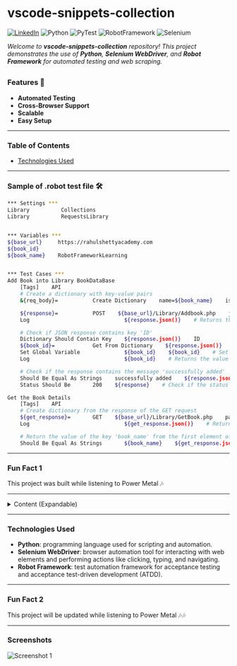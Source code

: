 # vscode-snippets-collection

[![LinkedIn](https://img.shields.io/badge/LinkedIn-PatrykSkarżyński-blue?style=flat&logo=linkedin)](https://www.linkedin.com/in/patryk-skarżyński-b20690173/)
![Python](https://img.shields.io/badge/Python-3.8%2B-green)
![PyTest](https://img.shields.io/badge/PyTest-3.8%2B-yellow)
![RobotFramework](https://img.shields.io/badge/RobotFramework-5.0%2B-orange)
![Selenium](https://img.shields.io/badge/Selenium-4.0%2B-red)

*Welcome to **vscode-snippets-collection** repository! This project demonstrates the use of **Python**, **Selenium WebDriver**, and **Robot Framework** for automated testing and web scraping.*

##

### Features 🚀
- **Automated Testing**
- **Cross-Browser Support**
- **Scalable**
- **Easy Setup**

---

### Table of Contents

- [Technologies Used](#technologies-used)

---

### Sample of .robot test file 🛠️
```bash
*** Settings ***
Library          Collections
Library          RequestsLibrary


*** Variables ***
${base_url}     https://rahulshettyacademy.com
${book_id}
${book_name}    RobotFrameworkLearning


*** Test Cases ***
Add Book into Library BookDataBase
    [Tags]    API
    # Create a dictionary with key-value pairs
    &{req_body}=           Create Dictionary    name=${book_name}    isbn=9874    aisle=332145    author=Patryk Skarzynski

    ${response}=           POST    ${base_url}/Library/Addbook.php    json=${req_body}    expected_status=200    # Create dictionary from the response of the POST request
    Log                              ${response.json()}    # Returns the response in JSON format

    # Check if JSON response contains key 'ID'
    Dictionary Should Contain Key    ${response.json()}    ID
    ${book_id}=            Get From Dictionary    ${response.json()}    ID
    Set Global Variable              ${book_id}    ${book_id}    # Set the value of the key 'ID' as a global variable
    Log                              ${book_id}    # Returns the value of the key 'ID'

    # Check if the response contains the message 'successfully added'
    Should Be Equal As Strings    successfully added    ${response.json()}[Msg]    # Returns the value of the key 'Msg'
    Status Should Be       200    ${response}    # Check if the status code is 200

Get the Book Details
    [Tags]    API
    # Create dictionary from the response of the GET request
    ${get_response}=       GET    ${base_url}/Library/GetBook.php    params=ID=${book_id}    expected_status=200    # Create dictionary from the response of the GET request
    Log                              ${get_response.json()}    # Returns the response in JSON format

    # Return the value of the key 'book_name' from the first element of the response as list of dictionaries
    Should Be Equal As Strings       ${book_name}    ${get_response.json()}[0][book_name]
```

---

### Fun Fact 1
This project was built while listening to Power Metal 🎶

---

<details>
<summary>Content (Expandable)</summary>

##

**1. Converter to JSON:**

> Simple python script that converts a CSV file to a JSON file.
> The 'csv' library provides the 'DictReader' class which reads the CSV file and returns a dictionary for each row,
> library named 'json' provides the 'dump' function which writes the dictionary to the JSON file. The 'dump' function takes the dictionary and the file handler as arguments.
> 'Attrgetter' function from 'operator' library is used to get the value of a key in the dictionary.

## 

**2. Crypto Currency Exchange:**
  
> Program allows to check the current price of crypto currencies and buy them using the CoinGecko API,
> uses ses the 'requests' library to send requests to the CoinGecko API and the 'time' library to measure the time of code execution.

## 

**3. Financial data of listed Companies from the Server:**

> Program is a simple stock information program that uses the Yahoo Finance API to get the stock data of a company,
> uses the 'yfinance' library to get the stock data of a company by entering the stock ticker in the entry widget,
> displays the stock data in the text box widget, also displays the stock data history for the last month with daily intervals in the text box widget.

## 

**4. Pandas_NumPy:**
  
> Contains one file made in Jupyter Notebook, basicaly a notebook with some useful code.

## 

**5. Testing:**
  
> Contains all test files made with PyTest, Robot Framework, Selenium and Unitest.
> Example above shows partialy one of the files from Testing/RobotFramework/test_demo_files directory.

## 

**6. Exchange Rates:**
  
> Program is used to get the latest exchange rates from the exchange_rates_api website, provides the latest exchange rates for free:
>   * using the 'latest' endpoint, for 'USD', 'AUD', 'CAD', 'PLN', and 'MXN'
>   * using the 'symbols' parameter,
>   * using for a specific base currency using the 'base' parameter.

</details>

---

### Technologies Used

  * **Python**: programming language used for scripting and automation.
  * **Selenium WebDriver**: browser automation tool for interacting with web elements and performing actions like clicking, typing, and navigating.
  * **Robot Framework**: test automation framework for acceptance testing and acceptance test-driven development (ATDD).

---

### Fun Fact 2
This project will be updated while listening to Power Metal 🎶🎶

---

### Screenshots
![Screenshot 1](https://imgur.com/a/2D1xWAa)
